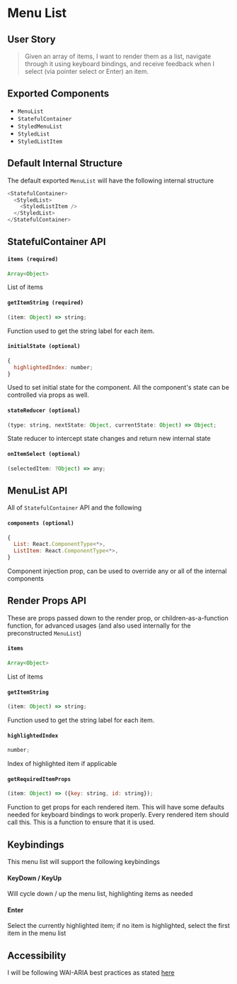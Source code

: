 # Menu List

## User Story

> Given an array of items, I want to render them as a list, navigate through it using keyboard bindings, and receive feedback when I select (via pointer select or Enter) an item.

## Exported Components

* `MenuList`
* `StatefulContainer`
* `StyledMenuList`
* `StyledList`
* `StyledListItem`

## Default Internal Structure

The default exported `MenuList` will have the following internal structure

```js
<StatefulContainer>
  <StyledList>
    <StyledListItem />
  </StyledList>
</StatefulContainer>
```

## StatefulContainer API

#### `items (required)`

```js
Array<Object>
```

List of items

#### `getItemString (required)`

```js
(item: Object) => string;
```

Function used to get the string label for each item.

#### `initialState (optional)`

```js
{
  highlightedIndex: number;
}
```

Used to set initial state for the component. All the component's state can be controlled via props as well.

#### `stateReducer (optional)`

```js
(type: string, nextState: Object, currentState: Object) => Object;
```

State reducer to intercept state changes and return new internal state

#### `onItemSelect (optional)`

```js
(selectedItem: ?Object) => any;
```

## MenuList API

All of `StatefulContainer` API and the following

#### `components (optional)`

```js
{
  List: React.ComponentType<*>,
  ListItem: React.ComponentType<*>,
}
```

Component injection prop, can be used to override any or all of the internal components

## Render Props API

These are props passed down to the render prop, or children-as-a-function function, for advanced usages (and also used internally for the preconstructed `MenuList`)

#### `items`

```js
Array<Object>
```

List of items

#### `getItemString`

```js
(item: Object) => string;
```

Function used to get the string label for each item.

#### `highlightedIndex`

```js
number;
```

Index of highlighted item if applicable

#### `getRequiredItemProps`

```js
(item: Object) => ({key: string, id: string});
```

Function to get props for each rendered item. This will have some defaults needed for keyboard bindings to work properly. Every rendered item should call this. This is a function to ensure that it is used.

## Keybindings

This menu list will support the following keybindings

#### KeyDown / KeyUp

Will cycle down / up the menu list, highlighting items as needed

#### Enter

Select the currently highlighted item; if no item is highlighted, select the first item in the menu list

## Accessibility

I will be following WAI-ARIA best practices as stated [here](https://www.w3.org/TR/wai-aria-practices-1.1/examples/combobox/aria1.0pattern/combobox-autocomplete-both.html)
